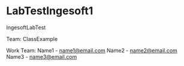 # LabTestIngesoft1
IngesoftLabTest

Team: ClassExample

Work Team: Name1 - name1@email.com
           Name2 - name2@email.com
           Name3 - name3@email.com
